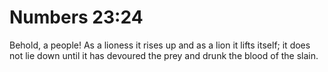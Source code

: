 # Numbers 23:24

Behold, a people! As a lioness it rises up and as a lion it lifts itself; it does not lie down until it has devoured the prey and drunk the blood of the slain.
